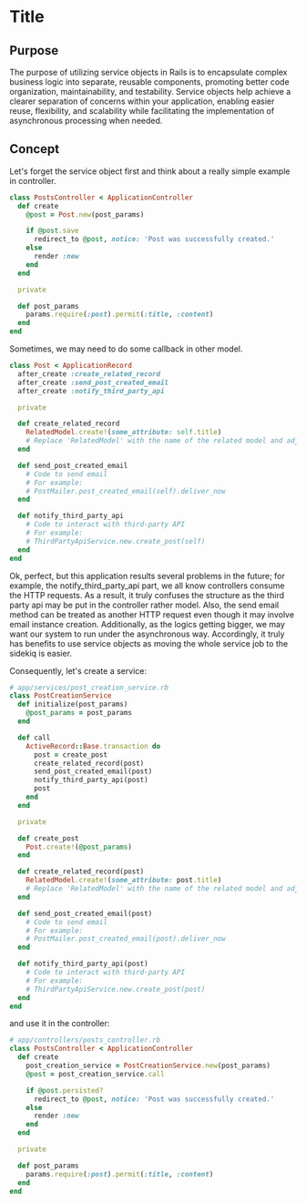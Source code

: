 # Title

## Purpose

The purpose of utilizing service objects in Rails is to encapsulate complex business logic into separate, reusable components, promoting better code organization, maintainability, and testability. Service objects help achieve a clearer separation of concerns within your application, enabling easier reuse, flexibility, and scalability while facilitating the implementation of asynchronous processing when needed.

## Concept

Let's forget the service object first and think about a really simple example in controller.

```ruby
class PostsController < ApplicationController
  def create
    @post = Post.new(post_params)

    if @post.save
      redirect_to @post, notice: 'Post was successfully created.'
    else
      render :new
    end
  end

  private

  def post_params
    params.require(:post).permit(:title, :content)
  end
end
```

Sometimes, we may need to do some callback in other model.

```ruby
class Post < ApplicationRecord
  after_create :create_related_record
  after_create :send_post_created_email
  after_create :notify_third_party_api

  private

  def create_related_record
    RelatedModel.create!(some_attribute: self.title)
    # Replace 'RelatedModel' with the name of the related model and adjust attributes as needed
  end

  def send_post_created_email
    # Code to send email
    # For example:
    # PostMailer.post_created_email(self).deliver_now
  end

  def notify_third_party_api
    # Code to interact with third-party API
    # For example:
    # ThirdPartyApiService.new.create_post(self)
  end
end
```

Ok, perfect, but this application results several problems in the future; for example, the notify_third_party_api part, we all know controllers consume the HTTP requests. As a result, it truly confuses the structure as the third party api may be put in the controller rather model. Also, the send email method can be treated as another HTTP request even though it may involve email instance creation. Additionally, as the logics getting bigger, we may want our system to run under the asynchronous way. Accordingly, it truly has benefits to use service objects as moving the whole service job to the sidekiq is easier.

Consequently, let's create a service:

```ruby
# app/services/post_creation_service.rb
class PostCreationService
  def initialize(post_params)
    @post_params = post_params
  end

  def call
    ActiveRecord::Base.transaction do
      post = create_post
      create_related_record(post)
      send_post_created_email(post)
      notify_third_party_api(post)
      post
    end
  end

  private

  def create_post
    Post.create!(@post_params)
  end

  def create_related_record(post)
    RelatedModel.create!(some_attribute: post.title)
    # Replace 'RelatedModel' with the name of the related model and adjust attributes as needed
  end

  def send_post_created_email(post)
    # Code to send email
    # For example:
    # PostMailer.post_created_email(post).deliver_now
  end

  def notify_third_party_api(post)
    # Code to interact with third-party API
    # For example:
    # ThirdPartyApiService.new.create_post(post)
  end
end
```

and use it in the controller:

```ruby
# app/controllers/posts_controller.rb
class PostsController < ApplicationController
  def create
    post_creation_service = PostCreationService.new(post_params)
    @post = post_creation_service.call

    if @post.persisted?
      redirect_to @post, notice: 'Post was successfully created.'
    else
      render :new
    end
  end

  private

  def post_params
    params.require(:post).permit(:title, :content)
  end
end
```
